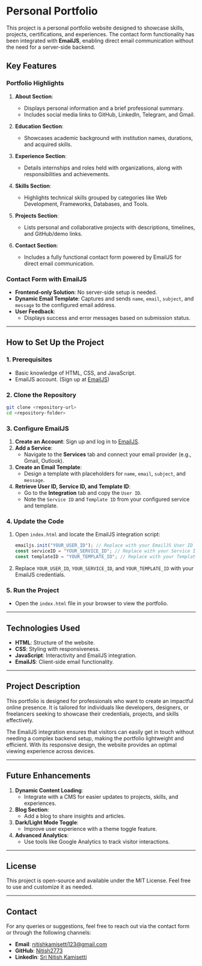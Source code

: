 # Personal Portfolio 

This project is a personal portfolio website designed to showcase skills, projects, certifications, and experiences. The contact form functionality has been integrated with **EmailJS**, enabling direct email communication without the need for a server-side backend.

## Key Features

### Portfolio Highlights

1. **About Section**:

   - Displays personal information and a brief professional summary.
   - Includes social media links to GitHub, LinkedIn, Telegram, and Gmail.

2. **Education Section**:

   - Showcases academic background with institution names, durations, and acquired skills.

3. **Experience Section**:

   - Details internships and roles held with organizations, along with responsibilities and achievements.

4. **Skills Section**:

   - Highlights technical skills grouped by categories like Web Development, Frameworks, Databases, and Tools.

5. **Projects Section**:

   - Lists personal and collaborative projects with descriptions, timelines, and GitHub/demo links.

6. **Contact Section**:

   - Includes a fully functional contact form powered by EmailJS for direct email communication.

### Contact Form with EmailJS

- **Frontend-only Solution**: No server-side setup is needed.
- **Dynamic Email Template**: Captures and sends `name`, `email`, `subject`, and `message` to the configured email address.
- **User Feedback**:
  - Displays success and error messages based on submission status.

---

## How to Set Up the Project

### 1. Prerequisites

- Basic knowledge of HTML, CSS, and JavaScript.
- EmailJS account. (Sign up at [EmailJS](https://www.emailjs.com/))

### 2. Clone the Repository

```bash
git clone <repository-url>
cd <repository-folder>
```

### 3. Configure EmailJS

1. **Create an Account**: Sign up and log in to [EmailJS](https://www.emailjs.com/).
2. **Add a Service**:
   - Navigate to the **Services** tab and connect your email provider (e.g., Gmail, Outlook).
3. **Create an Email Template**:
   - Design a template with placeholders for `name`, `email`, `subject`, and `message`.
4. **Retrieve User ID, Service ID, and Template ID**:
   - Go to the **Integration** tab and copy the `User ID`.
   - Note the `Service ID` and `Template ID` from your configured service and template.

### 4. Update the Code

1. Open `index.html` and locate the EmailJS integration script:
   ```javascript
   emailjs.init("YOUR_USER_ID"); // Replace with your EmailJS User ID
   const serviceID = "YOUR_SERVICE_ID"; // Replace with your Service ID
   const templateID = "YOUR_TEMPLATE_ID"; // Replace with your Template ID
   ```
2. Replace `YOUR_USER_ID`, `YOUR_SERVICE_ID`, and `YOUR_TEMPLATE_ID` with your EmailJS credentials.

### 5. Run the Project

- Open the `index.html` file in your browser to view the portfolio.

---

## Technologies Used

- **HTML**: Structure of the website.
- **CSS**: Styling with responsiveness.
- **JavaScript**: Interactivity and EmailJS integration.
- **EmailJS**: Client-side email functionality.

---

## Project Description

This portfolio is designed for professionals who want to create an impactful online presence. It is tailored for individuals like developers, designers, or freelancers seeking to showcase their credentials, projects, and skills effectively.

The EmailJS integration ensures that visitors can easily get in touch without needing a complex backend setup, making the portfolio lightweight and efficient. With its responsive design, the website provides an optimal viewing experience across devices.

---

## Future Enhancements

1. **Dynamic Content Loading**:
   - Integrate with a CMS for easier updates to projects, skills, and experiences.
2. **Blog Section**:
   - Add a blog to share insights and articles.
3. **Dark/Light Mode Toggle**:
   - Improve user experience with a theme toggle feature.
4. **Advanced Analytics**:
   - Use tools like Google Analytics to track visitor interactions.

---

## License

This project is open-source and available under the MIT License. Feel free to use and customize it as needed.

---

## Contact

For any queries or suggestions, feel free to reach out via the contact form or through the following channels:

- **Email**: [nitishkamisetti123@gmail.com](mailto\:nitishkamisetti123@gmail.com)
- **GitHub**: [Nitish2773](https://github.com/Nitish2773)
- **LinkedIn**: [Sri Nitish Kamisetti](https://www.linkedin.com/in/sri-nitish-kamisetti/)



